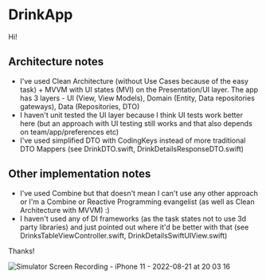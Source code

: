 # DrinkApp

Hi!

## Architecture notes
- I've used Clean Architecture (without Use Cases because of the easy task) + MVVM with UI states (MVI) on the Presentation/UI layer.
The app has 3 layers - UI (View, View Models), Domain (Entity, Data repositories gateways), Data (Repositories, DTO)
- I haven't unit tested the UI layer because I think UI tests work better here (but an approach with UI testing still works and that also depends on team/app/preferences etc)
- I've used simplified DTO with CodingKeys instead of more traditional DTO Mappers (see DrinkDTO.swift, DrinkDetailsResponseDTO.swift)

## Other implementation notes
- I've used Combine but that doesn't mean I can't use any other approach or
I'm a Combine or Reactive Programming evangelist (as well as Clean Architecture with MVVM) :)
- I haven't used any of DI frameworks (as the task states not to use 3d party libraries)
and just pointed out where it'd be better with that (see DrinksTableViewController.swift, DrinkDetailsSwiftUIView.swift)

Thanks!

![Simulator Screen Recording - iPhone 11 - 2022-08-21 at 20 03 16](https://user-images.githubusercontent.com/19591052/185802548-1350c014-ab68-4bbc-a06b-c803b3657efd.gif)

